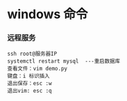 # windows 命令
### 远程服务
```
ssh root@服务器IP 
systemctl restart mysql  ---重启数据库
查看文件：vim demo.py 
键盘：i 标识插入
退出保存：esc :w
退出vim: esc :q
```